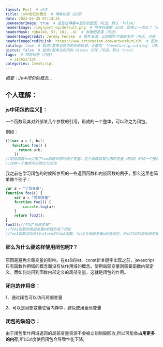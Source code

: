 ```yaml
---
layout: Post  # 必须
title: js中闭包的概念  # 博客标题（必须）
date: 2021-05-25 07:14:34
useHeaderImage: true  # 是否在博客中显示封面图（可选，默认：false）
headerImage: /img/post-bg/default.png  # 博客封面图（必须，即使上一项选了 false，因为图片也需要在首页显示）
headerMask: rgba(40, 57, 101, .4)  # 封面图遮罩（可选）
headerImageCredit: Jeremy Fenske  # 图片来源，比如图片作者的名字（可选，只在 "useHeaderImage: true" 时有效）
headerImageCreditLink: https://www.artstation.com/artwork/nLY0K  # 图片来源的链接（可选，只在 "useHeaderImage: true" 时有效）
catalog: true  # 启用/禁用当前页的右侧目录，会覆写 `themeConfig.catalog`（可选，默认：true）
giscus: false  # 启用/禁用当前页的 Giscus 评论（可选，默认：true）
tags:  # 博客标签（可选）
  - JavaScript
categories: JavaScript
---
```


*概要：Js中闭包的概念...*

<!--more-->

## 个人理解：

### js中闭包的定义:speech_balloon:：

一个函数及其对外部某几个参数的引用，形成的一个整体，可以称之为闭包。

例如：

```javascript
()(var a = 1, b=2;
   function foo() {
      return a+b;
    })
//明显函数foo引用了foo函数外部的两个变量，这个函数和其引用的变量（环境）形成一个整体
//这样一个整体可以称之为闭包
```

我之前在学习闭包的时候所参照的一些返回函数和内嵌函数的例子，那么这里也简单做个例子：

```javascript
var a = "全局变量";
function foo1() {
	var a = "局部变量"
    function foo2() {
        console.log(a);
	} 
    return foo2();
}
foo1();//打印“局部变量”
//foo2函数和局部变量a参数形成了闭包
//foo1函数实际执行return的foo2函数，foo2与局部变量a形成闭包，所以打印的是局部变量而不是全局变量
```

### 那么为什么要这样使用闭包呢:question:？

原因是避免全局变量的影响。在es6的let、const新关键字出现之前，javascript只有函数作用域的概念而没有块作用域的概念。使用局部变量则需要函数内部定义，而如何访问到函数内部定义的局部变量，这就是闭包的作用。

### 闭包的作用:sunglasses:：

1、通过闭包可以访问局部变量

2、可以是局部变量驻留内存中，避免使用全局变量

### 闭包的缺陷:neutral_face:：

由于闭包里作用域返回的局部变量资源不会被立刻销毁回收,所以可能会**占用更多的内存**;所以过度使用闭包会导致性能下降;

